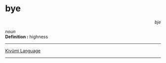 
# bye

<div align="right"><i>bje</i></div>

*noun*  
**Definition :** highness  

---

[Kivümi Language](../README.md)

---
